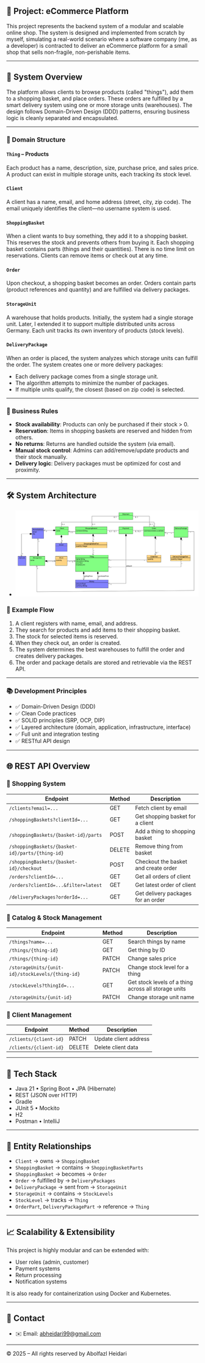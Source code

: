 ## 🚀 Project: eCommerce Platform

This project represents the backend system of a modular and scalable online shop. The system is designed and implemented from scratch by myself, simulating a real-world scenario where a software company (me, as a developer) is contracted to deliver an eCommerce platform for a small shop that sells non-fragile, non-perishable items.

---

## 🌌 System Overview

The platform allows clients to browse products (called "things"), add them to a shopping basket, and place orders. These orders are fulfilled by a smart delivery system using one or more storage units (warehouses). The design follows Domain-Driven Design (DDD) patterns, ensuring business logic is cleanly separated and encapsulated.

---

### 🧩 Domain Structure

#### `Thing` – Products

Each product has a name, description, size, purchase price, and sales price. A product can exist in multiple storage units, each tracking its stock level.

#### `Client`

A client has a name, email, and home address (street, city, zip code). The email uniquely identifies the client—no username system is used.

#### `ShoppingBasket`

When a client wants to buy something, they add it to a shopping basket. This reserves the stock and prevents others from buying it. Each shopping basket contains parts (things and their quantities). There is no time limit on reservations. Clients can remove items or check out at any time.

#### `Order`

Upon checkout, a shopping basket becomes an order. Orders contain parts (product references and quantity) and are fulfilled via delivery packages.

#### `StorageUnit`

A warehouse that holds products. Initially, the system had a single storage unit. Later, I extended it to support multiple distributed units across Germany. Each unit tracks its own inventory of products (stock levels).

#### `DeliveryPackage`

When an order is placed, the system analyzes which storage units can fulfill the order. The system creates one or more delivery packages:

- Each delivery package comes from a single storage unit.
- The algorithm attempts to minimize the number of packages.
- If multiple units qualify, the closest (based on zip code) is selected.

---

### 🔁 Business Rules

- **Stock availability**: Products can only be purchased if their stock > 0.
- **Reservation**: Items in shopping baskets are reserved and hidden from others.
- **No returns**: Returns are handled outside the system (via email).
- **Manual stock control**: Admins can add/remove/update products and their stock manually.
- **Delivery logic**: Delivery packages must be optimized for cost and proximity.

---

## 🛠 System Architecture

- ![System Architeture](images/uml_structure.bmp)

### 🧠 Example Flow

1. A client registers with name, email, and address.
2. They search for products and add items to their shopping basket.
3. The stock for selected items is reserved.
4. When they check out, an order is created.
5. The system determines the best warehouses to fulfill the order and creates delivery packages.
6. The order and package details are stored and retrievable via the REST API.

---

### 📚 Development Principles

- ✅ Domain-Driven Design (DDD)
- ✅ Clean Code practices
- ✅ SOLID principles (SRP, OCP, DIP)
- ✅ Layered architecture (domain, application, infrastructure, interface)
- ✅ Full unit and integration testing
- ✅ RESTful API design

---

## 🌐 REST API Overview

### 🛒 Shopping System

| Endpoint                                        | Method | Description                          |
| ----------------------------------------------- | ------ | ------------------------------------ |
| `/clients?email=...`                            | GET    | Fetch client by email                |
| `/shoppingBaskets?clientId=...`                 | GET    | Get shopping basket for a client     |
| `/shoppingBaskets/{basket-id}/parts`            | POST   | Add a thing to shopping basket       |
| `/shoppingBaskets/{basket-id}/parts/{thing-id}` | DELETE | Remove thing from basket             |
| `/shoppingBaskets/{basket-id}/checkout`         | POST   | Checkout the basket and create order |
| `/orders?clientId=...`                          | GET    | Get all orders of client             |
| `/orders?clientId=...&filter=latest`            | GET    | Get latest order of client           |
| `/deliveryPackages?orderId=...`                 | GET    | Get delivery packages for an order   |

### 🧱 Catalog & Stock Management

| Endpoint                                         | Method | Description                                          |
| ------------------------------------------------ | ------ | ---------------------------------------------------- |
| `/things?name=...`                               | GET    | Search things by name                                |
| `/things/{thing-id}`                             | GET    | Get thing by ID                                      |
| `/things/{thing-id}`                             | PATCH  | Change sales price                                   |
| `/storageUnits/{unit-id}/stockLevels/{thing-id}` | PATCH  | Change stock level for a thing                       |
| `/stockLevels?thingId=...`                       | GET    | Get stock levels of a thing across all storage units |
| `/storageUnits/{unit-id}`                        | PATCH  | Change storage unit name                             |

### 👤 Client Management

| Endpoint               | Method | Description           |
| ---------------------- | ------ | --------------------- |
| `/clients/{client-id}` | PATCH  | Update client address |
| `/clients/{client-id}` | DELETE | Delete client data    |

---

## 🧪 Tech Stack

- Java 21 • Spring Boot • JPA (Hibernate)
- REST (JSON over HTTP)
- Gradle
- JUnit 5 • Mockito
- H2
- Postman • IntelliJ

---

## 🧱 Entity Relationships

- `Client` → owns → `ShoppingBasket`
- `ShoppingBasket` → contains → `ShoppingBasketParts`
- `ShoppingBasket` → becomes → `Order`
- `Order` → fulfilled by → `DeliveryPackages`
- `DeliveryPackage` → sent from → `StorageUnit`
- `StorageUnit` → contains → `StockLevels`
- `StockLevel` → tracks → `Thing`
- `OrderPart`, `DeliveryPackagePart` → reference → `Thing`

---

## 📈 Scalability & Extensibility

This project is highly modular and can be extended with:

- User roles (admin, customer)
- Payment systems
- Return processing
- Notification systems

It is also ready for containerization using Docker and Kubernetes.

---

## 🔗 Contact

- ✉️ Email: abheidari99@gmail.com

---

© 2025 – All rights reserved by Abolfazl Heidari
